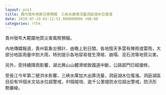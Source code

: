 ```yaml
---
layout: post
title: 貴州發布地質災害預報　三峽水庫增流量洞庭湖水位復漲
date: 2020-07-19 02:12:52.000000000 +08:00
categories: rthk
---
```


貴州發布大範圍地質災害風險預報。

內地傳媒報道，貴州氣象台預計，由晚上到日間，各地陰天多雲有陣雨或雷雨，大部分地區雨量中到大雨，特別提示各地容易發生滑坡、崩塌、泥石流等地質災害。

另外，受持續降雨影響，湖北興山山體滑坡致國道中斷，公路部門已經搶修。

受長江今年第二號洪水影響，三峽水庫加大出庫流量，洞庭湖水位復漲。洞庭湖區目前有16個水文站水位超警戒，81個堤垸、逾千公里堤防水位超出警戒，防汛形勢嚴峻。
